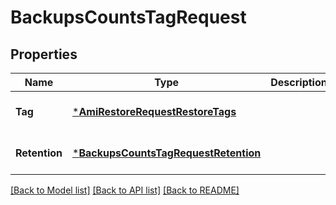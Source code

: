 # BackupsCountsTagRequest

## Properties
Name | Type | Description | Notes
------------ | ------------- | ------------- | -------------
**Tag** | [***AmiRestoreRequestRestoreTags**](AmiRestoreRequest_restore_tags.md) |  | [optional] [default to null]
**Retention** | [***BackupsCountsTagRequestRetention**](BackupsCountsTagRequest_retention.md) |  | [optional] [default to null]

[[Back to Model list]](../README.md#documentation-for-models) [[Back to API list]](../README.md#documentation-for-api-endpoints) [[Back to README]](../README.md)


